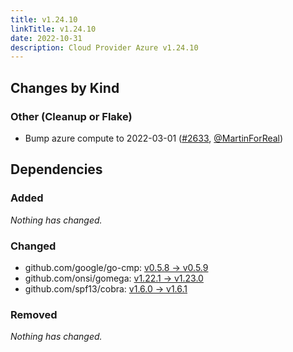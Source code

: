 ```yaml
---
title: v1.24.10
linkTitle: v1.24.10
date: 2022-10-31
description: Cloud Provider Azure v1.24.10
---
```



## Changes by Kind

### Other (Cleanup or Flake)

- Bump azure compute to 2022-03-01 ([#2633](https://github.com/kubernetes-sigs/cloud-provider-azure/pull/2633), [@MartinForReal](https://github.com/MartinForReal))

## Dependencies

### Added
_Nothing has changed._

### Changed
- github.com/google/go-cmp: [v0.5.8 → v0.5.9](https://github.com/google/go-cmp/compare/v0.5.8...v0.5.9)
- github.com/onsi/gomega: [v1.22.1 → v1.23.0](https://github.com/onsi/gomega/compare/v1.22.1...v1.23.0)
- github.com/spf13/cobra: [v1.6.0 → v1.6.1](https://github.com/spf13/cobra/compare/v1.6.0...v1.6.1)

### Removed
_Nothing has changed._
